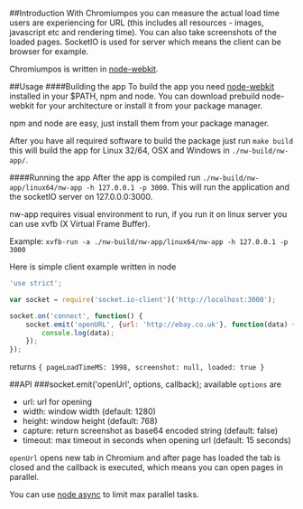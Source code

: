 ##Introduction
With Chromiumpos you can measure the actual load time users are experiencing for URL (this includes all resources - images, javascript etc and rendering time). You can also take screenshots of the loaded pages. SocketIO is used for server which means the client can be browser for example.

Chromiumpos is written in [node-webkit](https://github.com/rogerwang/node-webkit).

##Usage
####Building the app
To build the app you need [node-webkit](https://github.com/rogerwang/node-webkit) installed in your $PATH, npm and node. You can download prebuild node-webkit for your architecture or install it from your package manager.

npm and node are easy, just install them from your package manager.

After you have all required software to build the package just run `make build` this will build the app for Linux 32/64, OSX and Windows in `./nw-build/nw-app/`.

####Running the app
After the app is compiled run `./nw-build/nw-app/linux64/nw-app -h 127.0.0.1 -p 3000`. This will run the application and the socketIO server on 127.0.0.0:3000.

nw-app requires visual environment to run, if you run it on linux server you can use xvfb (X Virtual Frame Buffer). 

Example:
```xvfb-run -a ./nw-build/nw-app/linux64/nw-app -h 127.0.0.1 -p 3000```

Here is simple client example written in node
```javascript
'use strict';

var socket = require('socket.io-client')('http://localhost:3000');

socket.on('connect', function() {
    socket.emit('openURL', {url: 'http://ebay.co.uk'}, function(data) {
        console.log(data);
    });
});
```
returns
```{ pageLoadTimeMS: 1998, screenshot: null, loaded: true }```

##API
###socket.emit('openUrl', options, callback);
available `options` are 
- url: url for opening
- width: window width (default: 1280)
- height: window height (default: 768)
- capture: return screenshot as base64 encoded string (default: false)
- timeout: max timeout in seconds when opening url (default: 15 seconds)

`openUrl` opens new tab in Chromium and after page has loaded the tab is closed and the callback is executed, which means you can open pages in parallel.

You can use [node async](https://github.com/caolan/async) to limit max parallel tasks.
